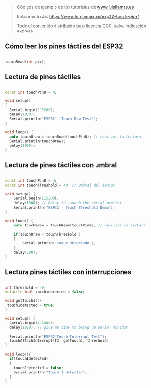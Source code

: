 > Códigos de ejemplo de los tutoriales de www.luisllamas.es
>
> Enlace entrada: https://www.luisllamas.es/esp32-touch-pins/
>
> Todo el contenido distribuido bajo licencia CCC, salvo indicación expresa


## Cómo leer los pines táctiles del ESP32
```cpp
touchRead(int pin);
```



## Lectura de pines táctiles
```cpp
const int touchPin0 = 4;

void setup() 
{
  Serial.begin(115200);
  delay(1000);
  Serial.println("ESP32 - Touch Raw Test");
}

void loop() {
  auto touch0raw = touchRead(touchPin0); // realizar la lectura
  Serial.println(touch0raw);  
  delay(1000);
}
```



## Lectura de pines táctiles con umbral
```cpp
const int touchPin0 = 4;
const int touchThreshold = 40; // Umbral del sensor

void setup() {
    Serial.begin(115200);
    delay(1000); // Delay to launch the serial monitor
    Serial.println("ESP32 - Touch Threshold Demo");
}

void loop() {
	auto touch0raw = touchRead(touchPin0); // realizar la lectura   
    
    if(touch0raw < touchThreshold )
    {
        Serial.println("Toque detectado");
    }
    delay(500);
}
```



## Lectura pines táctiles con interrupciones
```cpp
int threshold = 40;
volatile bool touch1detected = false;

void gotTouch1(){
 touch1detected = true;
}

void setup() {
  Serial.begin(115200);
  delay(1000); // give me time to bring up serial monitor
  
  Serial.println("ESP32 Touch Interrupt Test");
  touchAttachInterrupt(T2, gotTouch1, threshold);
}

void loop(){
  if(touch1detected)
  {
    touch1detected = false;
    Serial.println("Touch 1 detected");
  }
}
```



